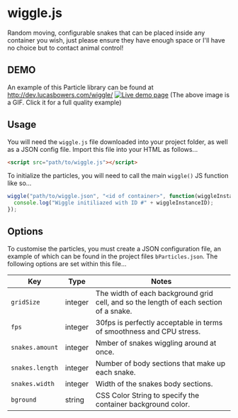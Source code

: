 # wiggle.js
Random moving, configurable snakes that can be placed inside any container you wish, just please ensure they have enough space or I'll have no choice but to contact animal control!

## DEMO
An example of this Particle library can be found at http://dev.lucasbowers.com/wiggle/
<a href="http://dev.lucasbowers.com/wiggle/" target="_blank"><img src="http://dev.lucasbowers.com/wiggle/assets/images/preview.gif" alt="Live demo page" /></a>
(The above image is a GIF. Click it for a full quality example)

## Usage
You will need the `wiggle.js` file downloaded into your project folder, as well as a JSON config file. Import this file into your HTML as follows...
```html
<script src="path/to/wiggle.js"></script>
```

To initialize the particles, you will need to call the main `wiggle()` JS function like so...
```js
wiggle("path/to/wiggle.json", "<id of container>", function(wiggleInstanceID){
  console.log("Wiggle initiliazed with ID #" + wiggleInstanceID);
});
```

## Options
To customise the particles, you must create a JSON configuration file, an example of which can be found in the project files `bParticles.json`.  The following options are set within this file...

Key | Type | Notes
----|------|------
`gridSize`|integer|The width of each background grid cell, and so the length of each section of a snake.
`fps`|integer|30fps is perfectly acceptable in terms of smoothness and CPU stress.
`snakes.amount`|integer|Nmber of snakes wiggling around at once.
`snakes.length`|integer|Number of body sections that make up each snake.
`snakes.width`|integer|Width of the snakes body sections.
`bground`|string|CSS Color String to specify the container background color.

